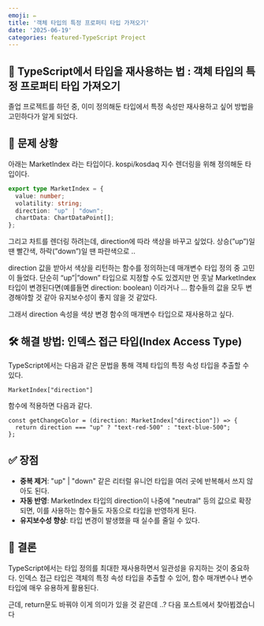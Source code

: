 ```yaml
---
emoji: ✏️
title: '객체 타입의 특정 프로퍼티 타입 가져오기'
date: '2025-06-19'
categories: featured-TypeScript Project
---
```

## 🔁 TypeScript에서 타입을 재사용하는 법 : 객체 타입의 특정 프로퍼티 타입 가져오기

졸업 프로젝트를 하던 중, 이미 정의해둔 타입에서 특정 속성만 재사용하고 싶어 방법을 고민하다가 알게 되었다.

## 🧩 문제 상황

아래는 MarketIndex 라는 타입이다. kospi/kosdaq 지수 렌더링을 위해 정의해둔 타입이다.

```ts
export type MarketIndex = {
  value: number;
  volatility: string;
  direction: "up" | "down";
  chartData: ChartDataPoint[];
};
```

그리고 차트를 렌더링 하려는데, direction에 따라 색상을 바꾸고 싶었다. 상승(”up”)일 땐 빨간색, 하락(”down”)일 땐 파란색으로 .. 

direction 값을 받아서 색상을 리턴하는 함수를 정의하는데 매개변수 타입 정의 중 고민이 들었다. 단순히 “up”|”down” 타입으로 지정할 수도 있겠지만 먼 훗날 MarketIndex 타입이 변경된다면(예를들면 direction: boolean) 이라거나 … 함수들의 값을 모두 변경해야할 것 같아 유지보수성이 좋지 않을 것 같았다.

그래서 direction 속성을 색상 변경 함수의 매개변수 타입으로 재사용하고 싶다.

## 🛠️ 해결 방법: 인덱스 접근 타입(Index Access Type)

TypeScript에서는 다음과 같은 문법을 통해 객체 타입의 특정 속성 타입을 추출할 수 있다.

```tsx
MarketIndex["direction"]
```

함수에 적용하면 다음과 같다.

```tsx
const getChangeColor = (direction: MarketIndex["direction"]) => {
  return direction === "up" ? "text-red-500" : "text-blue-500";
};
```

## ✅ 장점

- **중복 제거**: "up" | "down" 같은 리터럴 유니언 타입을 여러 곳에 반복해서 쓰지 않아도 된다.
- **자동 반영**: MarketIndex 타입의 direction이 나중에 "neutral" 등의 값으로 확장되면, 이를 사용하는 함수들도 자동으로 타입을 반영하게 된다.
- **유지보수성 향상**: 타입 변경이 발생했을 때 실수를 줄일 수 있다.

## 🚀 결론

TypeScript에서는 타입 정의를 최대한 재사용하면서 일관성을 유지하는 것이 중요하다. 인덱스 접근 타입은 객체의 특정 속성 타입을 추출할 수 있어, 함수 매개변수나 변수 타입에 매우 유용하게 활용된다.

근데, return문도 바꿔야 이게 의미가 있을 것 같은데 ..? 다음 포스트에서 찾아뵙겠습니다

```toc
```